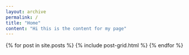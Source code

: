 ```yaml
---
layout: archive
permalink: /
title: "Home"
content: "Hi this is the content for my page"
---
```


<div class="tiles">
{% for post in site.posts %}
	{% include post-grid.html %}
{% endfor %}
</div><!-- /.tiles -->

